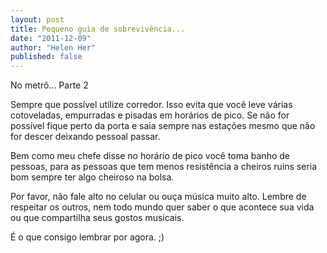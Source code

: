 ```yaml
---
layout: post
title: Pequeno guia de sobrevivência...
date: "2011-12-09"
author: "Helen Her"
published: false
---
```

No metrô... Parte 2

Sempre que possível utilize corredor. Isso evita que você leve várias cotoveladas, empurradas e pisadas em horários de pico.
Se não for possível fique perto da porta e saia sempre nas estações mesmo que não for descer deixando pessoal passar.

Bem como meu chefe disse no horário de pico você toma banho de pessoas, para as pessoas que tem menos resistência a cheiros ruins seria bom sempre ter algo cheiroso na bolsa.

Por favor, não fale alto no celular ou ouça música muito alto. Lembre de respeitar os outros, nem todo mundo quer saber o que acontece sua vida ou que compartilha seus gostos musicais.

É o que consigo lembrar por agora. ;)

